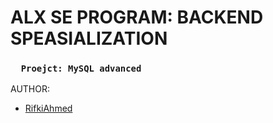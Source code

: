 # ALX SE PROGRAM: BACKEND SPEASIALIZATION
### `   Proejct: MySQL advanced   `
AUTHOR:
- [RifkiAhmed](https://github.com/RifkiAhmed)